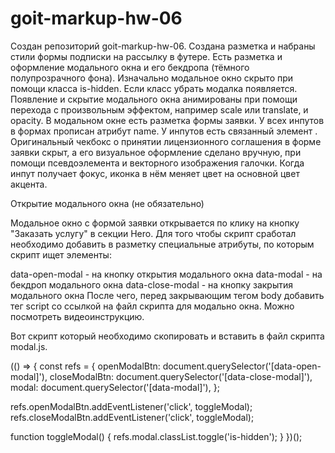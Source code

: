 # goit-markup-hw-06
Создан репозиторий goit-markup-hw-06.
Создана разметка и набраны стили формы подписки на рассылку в футере.
Есть разметка и оформление модального окна и его бекдропа (тёмного полупрозрачного фона).
Изначально модальное окно скрыто при помощи класса is-hidden. Если класс убрать модалка появляется.
Появление и скрытие модального окна анимированы при помощи перехода с произвольным эффектом, например scale или translate, и opacity.
В модальном окне есть разметка формы заявки.
У всех инпутов в формах прописан атрибут name.
У инпутов есть связанный элемент <label>.
Оригинальный чекбокс о принятии лицензионного соглашения в форме заявки скрыт, а его визуальное оформление сделано вручную, при помощи псевдоэлемента и векторного изображения галочки.
Когда инпут получает фокус, иконка в нём меняет цвет на основной цвет акцента.


Открытие модального окна (не обязательно)

Модальное окно с формой заявки открывается по клику на кнопку "Заказать услугу" в секции Hero. Для того чтобы скрипт сработал необходимо добавить в разметку специальные атрибуты, по которым скрипт ищет элементы:

data-open-modal - на кнопку открытия модального окна
data-modal - на бекдроп модального окна
data-close-modal - на кнопку закрытия модального окна
После чего, перед закрывающим тегом body добавить тег script со ссылкой на файл скрипта для модально окна. Можно посмотреть видеоинструкцию.

<body>
  <!-- Вся твоя разметка, включая разметку модалки -->

  <!-- Ставим перед закрывающим тегом body -->
  <script src="./js/modal.js"></script>
</body>
Вот скрипт который необходимо скопировать и вставить в файл скрипта modal.js.

(() => {
  const refs = {
    openModalBtn: document.querySelector('[data-open-modal]'),
    closeModalBtn: document.querySelector('[data-close-modal]'),
    modal: document.querySelector('[data-modal]'),
  };

  refs.openModalBtn.addEventListener('click', toggleModal);
  refs.closeModalBtn.addEventListener('click', toggleModal);

  function toggleModal() {
    refs.modal.classList.toggle('is-hidden');
  }
})();